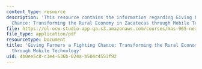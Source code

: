 ```yaml
---
content_type: resource
description: 'This resource contains the information regarding Giving Farmers a Fighting
  Chance: Transforming the Rural Economy in Zacatecas through Mobile Technology.'
file: https://ol-ocw-studio-app-qa.s3.amazonaws.com/courses/mas-965-nextlab-i-designing-mobile-technologies-for-the-next-billion-users-fall-2008/4b0ee5c8c3e4636b024ab504c4553f92_MITMAS_965F08_farmers_m2.pdf
file_type: application/pdf
resourcetype: Document
title: 'Giving Farmers a Fighting Chance: Transforming the Rural Economy in Zacatecas
  through Mobile Technology'
uid: 4b0ee5c8-c3e4-636b-024a-b504c4553f92
---
```

